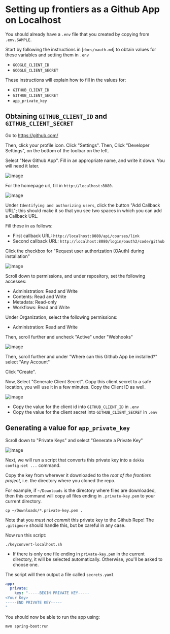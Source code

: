 # Setting up frontiers as a Github App on Localhost

You should already have a `.env` file that you created by copying from `.env.SAMPLE`.

Start by following the instructions in [`docs/oauth.md`] to obtain values for these
variables and setting them in `.env`
* `GOOGLE_CLIENT_ID`
* `GOOGLE_CLIENT_SECRET`

These instructions will explain how to fill in the values for:
* `GITHUB_CLIENT_ID`
* `GITHUB_CLIENT_SECRET`
* `app_private_key`

## Obtaining `GITHUB_CLIENT_ID` and `GITHUB_CLIENT_SECRET`

Go to <https://github.com/>

Then, click your profile icon. Click "Settings". Then, Click "Developer Settings", on the bottom of the toolbar on the left.

Select "New Github App". Fill in an appropriate name, and write it down. You will need it later.

![image](https://github.com/user-attachments/assets/3d0fe501-318c-4907-a267-eff44f06f17a)

For the homepage url, fill in `http://localhost:8080`.

![image](https://github.com/user-attachments/assets/bec66087-ca4a-4fc4-af3d-9ad663c24eb2)

Under `Identifying and authorizing users`, click the button "Add Callback URL"; this should make it so that you see two spaces in which you can add a Callback URL.

Fill these in as follows:
* First callback URL: `http://localhost:8080/api/courses/link`
* Second callback URL: `http://localhost:8080/login/oauth2/code/github`

Click the checkbox for "Request user authorization (OAuth) during installation"

![image](https://github.com/user-attachments/assets/a06af72c-e08d-4f47-bd6a-91b5d1aef65f)

Scroll down to permissions, and under repository, set the following accesses:
- Administration: Read and Write
- Contents: Read and Write
- Metadata: Read-only
- Workflows: Read and Write

Under Organization, select the following permissions:
- Administration: Read and Write

Then, scroll further and uncheck "Active" under "Webhooks"

![image](https://github.com/user-attachments/assets/74119317-b1a5-40c8-88ce-d7e394f7e5a6)


Then, scroll further and under "Where can this Github App be installed?" select "Any Account"

Click "Create".

Now, Select "Generate Client Secret". Copy this client secret to a safe location, you will use it in a few minutes. Copy the Client ID as well.

![image](https://github.com/user-attachments/assets/856cf882-b6f3-44a5-b70b-115531bb8cae)

* Copy the value for the client id into `GITHUB_CLIENT_ID` in `.env`
* Copy the value for the client secret into `GITHUB_CLIENT_SECRET` in `.env`

## Generating a value for `app_private_key`

Scroll down to "Private Keys" and select "Generate a Private Key"

![image](https://github.com/user-attachments/assets/7c2b958a-f912-4972-af63-9ff2c30339cd)


Next, we will run a script that converts this private key 
into a `dokku config:set ...` command.

Copy the key from wherever it downloaded to the *root of the frontiers project*, i.e. the directory where you cloned the repo.

For example, if `~/Downloads` is the directory where files are downloaded, then this command will copy all files ending in `.private-key.pem` to your current directory.

```
cp ~/Downloads/*.private-key.pem .
```

Note that you *must not commit* this private key to the Github Repo! The `.gitignore` should handle this, but be careful in any case.

Now run this script: 
```
./keyconvert-localhost.sh
```

* If there is only one file ending in `private-key.pem` in the current directory, it will be selected automatically. Otherwise, you'll be asked to choose one.

The script will then output a file called `secrets.yaml`


```yaml
app:
  private:
    key: "-----BEGIN PRIVATE KEY-----
<Your Key>
-----END PRIVATE KEY-----
"
```

You should now be able to run the app using:

```bash
mvn spring-boot:run
```

